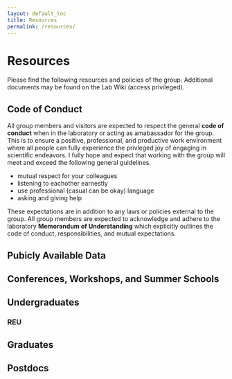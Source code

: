 ```yaml
---
layout: default_toc
title: Resources
permalink: /resources/
---
```


# Resources

Please find the following resources and policies of the group. Additional documents may be found on the Lab Wiki (access privileged).

## Code of Conduct
All group members and visitors are expected to respect the general **code of conduct** when in the laboratory or acting as amabassador for the group.  This is to ensure a positive, professional, and productive work environment where all people can fully experience the privleged joy of engaging in scientific endeavors.  I fully hope and expect that working with the group will meet and exceed the following general guidelines.

- mutual respect for your colleagues
- listening to eachother earnestly
- use professional (casual can be okay) language
- asking and giving help

These expectations are in addition to any laws or policies external to the group.  All group members are expected to acknowledge and adhere to the laboratory **Memorandum of Understanding** which explicitly outlines the code of conduct, responsibilities, and mutual expectations.

## Pubicly Available Data

## Conferences, Workshops, and Summer Schools

## Undergraduates

### REU

## Graduates

## Postdocs


